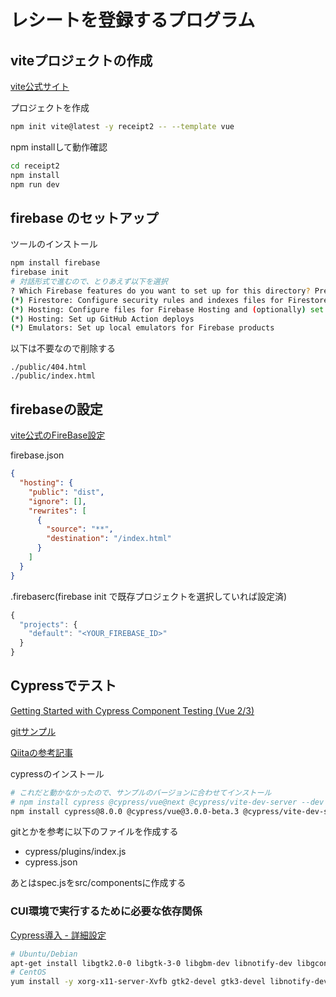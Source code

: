 # レシートを登録するプログラム
## viteプロジェクトの作成 
[vite公式サイト](https://ja.vitejs.dev/guide/)

プロジェクトを作成
```sh
npm init vite@latest -y receipt2 -- --template vue
```

npm installして動作確認
```sh
cd receipt2
npm install
npm run dev
```
## firebase のセットアップ
ツールのインストール
```sh
npm install firebase
firebase init
# 対話形式で進むので、とりあえず以下を選択
? Which Firebase features do you want to set up for this directory? Press Space to select features, then Enter to confirm your choices.
(*) Firestore: Configure security rules and indexes files for Firestore
(*) Hosting: Configure files for Firebase Hosting and (optionally) set up GitHub Action deploys
(*) Hosting: Set up GitHub Action deploys
(*) Emulators: Set up local emulators for Firebase products
```
以下は不要なので削除する
```
./public/404.html
./public/index.html
```

## firebaseの設定
[vite公式のFireBase設定](https://ja.vitejs.dev/guide/static-deploy.html#google-firebase)

firebase.json
```json
{
  "hosting": {
    "public": "dist",
    "ignore": [],
    "rewrites": [
      {
        "source": "**",
        "destination": "/index.html"
      }
    ]
  }
}
```
.firebaserc(firebase init で既存プロジェクトを選択していれば設定済)
```js
{
  "projects": {
    "default": "<YOUR_FIREBASE_ID>"
  }
}
```

## Cypressでテスト

[Getting Started with Cypress Component Testing (Vue 2/3)](https://www.cypress.io/blog/2021/04/06/getting-start-with-cypress-component-testing-vue-2-3/)

[gitサンプル](https://github.com/cypress-io/cypress-component-examples)

[Qiitaの参考記事](https://qiita.com/t0daaay/items/c7fa204c30112ad6305e)

cypressのインストール
```sh
# これだと動かなかったので、サンプルのバージョンに合わせてインストール
# npm install cypress @cypress/vue@next @cypress/vite-dev-server --dev
npm install cypress@8.0.0 @cypress/vue@3.0.0-beta.3 @cypress/vite-dev-server@2.0.2 --dev
```

gitとかを参考に以下のファイルを作成する
- cypress/plugins/index.js
- cypress.json

あとはspec.jsをsrc/componentsに作成する

### CUI環境で実行するために必要な依存関係

[Cypress導入 - 詳細設定](https://docs.cypress.io/guides/continuous-integration/introduction#Dependencies)

```sh
# Ubuntu/Debian
apt-get install libgtk2.0-0 libgtk-3-0 libgbm-dev libnotify-dev libgconf-2-4 libnss3 libxss1 libasound2 libxtst6 xauth xvfb
# CentOS
yum install -y xorg-x11-server-Xvfb gtk2-devel gtk3-devel libnotify-devel GConf2 nss libXScrnSaver alsa-lib
```
